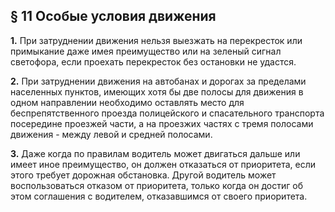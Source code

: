 ## § 11 Особые условия движения

**1.** При затруднении движения нельзя выезжать на перекресток или примыкание даже имея преимущество или на зеленый сигнал светофора, если проехать перекресток без остановки не удастся.

**2.** При затруднении движения на автобанах и дорогах за пределами населенных пунктов, имеющих хотя бы две полосы для движения в одном направлении необходимо оставлять место для беспрепятственного проезда полицейского и спасательного транспорта посередине проезжей части, а на проезжих частях с тремя полосами движения - между левой и средней полосами.

**3.** Даже когда по правилам водитель может двигаться дальше или имеет иное преимущество, он должен отказаться от приоритета, если этого требует дорожная обстановка. Другой водитель может воспользоваться отказом от приоритета, только когда он достиг об этом соглашения с водителем, отказавшимся от своего приоритета.